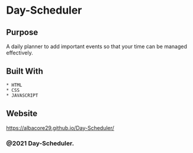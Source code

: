 # Day-Scheduler

## Purpose
A daily planner to add important events so that your time can be managed effectively.

## Built With
    * HTML
    * CSS
    * JAVASCRIPT

## Website
https://albacore29.github.io/Day-Scheduler/

### @2021 Day-Scheduler.

